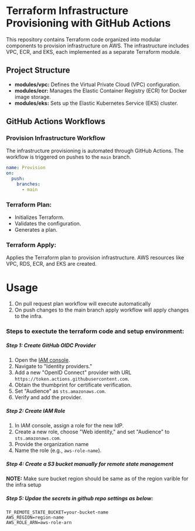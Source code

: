# Terraform Infrastructure Provisioning with GitHub Actions

This repository contains Terraform code organized into modular components to provision infrastructure on AWS. The infrastructure includes VPC, ECR, and EKS, each implemented as a separate Terraform module.

## Project Structure

- **modules/vpc:** Defines the Virtual Private Cloud (VPC) configuration.
- **modules/ecr:** Manages the Elastic Container Registry (ECR) for Docker image storage.
- **modules/eks:** Sets up the Elastic Kubernetes Service (EKS) cluster.

## GitHub Actions Workflows

### Provision Infrastructure Workflow

The infrastructure provisioning is automated through GitHub Actions. The workflow is triggered on pushes to the `main` branch.

```yaml
name: Provision 
on:
  push:
    branches:
      - main
```

### Terraform Plan:
- Initializes Terraform.
- Validates the configuration.
- Generates a plan.

### Terraform Apply:
Applies the Terraform plan to provision infrastructure.
AWS resources like VPC, RDS, ECR, and EKS are created.

# Usage
1. On pull request plan workflow will execute automatically
2. On push changes to the main branch apply workflow will apply changes to the infra.

### Steps to exectute the terraform code and setup environment:
##### Step 1: Create GitHub OIDC Provider

1. Open the [IAM console](https://console.aws.amazon.com/iam/).
2. Navigate to "Identity providers."
3. Add a new "OpenID Connect" provider with URL `https://token.actions.githubusercontent.com`.
4. Obtain the thumbprint for certificate verification.
5. Set "Audience" as `sts.amazonaws.com`.
6. Verify and add the provider.

##### Step 2: Create IAM Role

1. In IAM console, assign a role for the new IdP.
2. Create a new role, choose "Web identity," and set "Audience" to `sts.amazonaws.com`.
3. Provide the organization name
4. Name the role (e.g., `aws-role-name`).

##### Step 4: Create a S3 bucket manually for remote state management
**NOTE:** Make sure bucket region should be same as of the region varible for the infra setup
##### Step 5: Updae the secrets in github repo settings as below:
```
TF_REMOTE_STATE_BUCKET=your-bucket-name
AWS_REGION=region-name
AWS_ROLE_ARN=aws-role-arn
```
